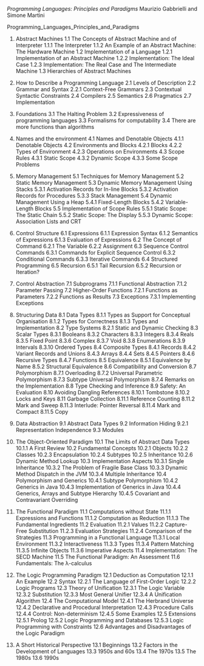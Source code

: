 *Programming Languages: Principles and Paradigms*
Maurizio Gabbrielli and Simone Martini

Programming_Languages_Principles_and_Paradigms

1. Abstract Machines
  1.1 The Concepts of Abstract Machine and of Interpreter
    1.1.1 The Interpreter
    1.1.2 An Example of an Abstract Machine: The Hardware Machine
  1.2 Implementation of a Language
    1.2.1 Implementation of an Abstract Machine
    1.2.2 Implementation: The Ideal Case
    1.2.3 Implementation: The Real Case and The Intermediate Machine
  1.3 Hierarchies of Abstract Machines

2. How to Describe a Programming Language
  2.1 Levels of Description
  2.2 Grammar and Syntax
    2.2.1 Context-Free Grammars
  2.3 Contextual Syntactic Constraints
  2.4 Compilers
  2.5 Semantics
  2.6 Pragmatics
  2.7 Implementation

3. Foundations
  3.1 The Halting Problem
  3.2 Expressiveness of programming languages
  3.3 Formalisms for computability
  3.4 There are more functions than algorithms

4. Names and the environment
  4.1 Names and Denotable Objects
    4.1.1 Denotable Objects
  4.2 Environments and Blocks
    4.2.1 Blocks
    4.2.2 Types of Environment
    4.2.3 Operations on Environments
  4.3 Scope Rules
    4.3.1 Static Scope
    4.3.2 Dynamic Scope
    4.3.3 Some Scope Problems

5. Memory Management
  5.1 Techniques for Memory Management
  5.2 Static Memory Management
  5.3 Dynamic Memory Management Using Stacks
    5.3.1 Activation Records for In-line Blocks
    5.3.2 Activation Records for Procedures
    5.3.3 Stack Management
  5.4 Dynamic Management Using a Heap
    5.4.1 Fixed-Length Blocks
    5.4.2 Variable-Length Blocks
  5.5 Implementation of Scope Rules
    5.5.1 Static Scope: The Static Chain
    5.5.2 Static Scope: The Display
    5.5.3 Dynamic Scope: Association Lists and CRT

6. Control Structure
  6.1 Expressions
    6.1.1 Expression Syntax
    6.1.2 Semantics of Expressions
    6.1.3 Evaluation of Expressions
  6.2 The Concept of Command
    6.2.1 The Variable
    6.2.2 Assignment
  6.3 Sequence Control Commands
    6.3.1 Commands for Explicit Sequence Control
    6.3.2 Conditional Commands
    6.3.3 Iterative Commands
  6.4 Structured Programming
  6.5 Recursion
    6.5.1 Tail Recursion
    6.5.2 Recursion or Iteration?

7. Control Abstraction
  7.1 Subprograms
    7.1.1 Functional Abstraction
    7.1.2 Parameter Passing
  7.2 Higher-Order Functions
    7.2.1 Functions as Parameters
    7.2.2 Functions as Results
  7.3 Exceptions
    7.3.1 Implementing Exceptions

8. Structuring Data
  8.1 Data Types
    8.1.1 Types as Support for Conceptual Organisation
    8.1.2 Types for Correctness
    8.1.3 Types and Implementation
  8.2 Type Systems
    8.2.1 Static and Dynamic Checking
  8.3 Scalar Types
    8.3.1 Booleans
    8.3.2 Characters
    8.3.3 Integers
    8.3.4 Reals
    8.3.5 Fixed Point
    8.3.6 Complex
    8.3.7 Void
    8.3.8 Enumerations
    8.3.9 Intervals
    8.3.10 Ordered Types
  8.4 Composite Types
    8.4.1 Records
    8.4.2 Variant Records and Unions
    8.4.3 Arrays
    8.4.4 Sets
    8.4.5 Pointers
    8.4.6 Recursive Types
    8.4.7 Functions
  8.5 Equivalence
    8.5.1 Equivalence by Name
    8.5.2 Structural Equivalence
  8.6 Compatibility and Conversion
  8.7 Polymorphism
    8.7.1 Overloading
    8.7.2 Universal Parametric Polymorphism
    8.7.3 Subtype Universal Polymorphism
    8.7.4 Remarks on the Implementation
  8.8 Type Checking and Inference
  8.9 Safety: An Evaluation
  8.10 Avoiding Dangling References
    8.10.1 Tombstone
    8.10.2 Locks and Keys
  8.11 Garbage Collection
    8.11.1 Reference Counting
    8.11.2 Mark and Sweep
    8.11.3 Interlude: Pointer Reversal
    8.11.4 Mark and Compact
    8.11.5 Copy

9. Data Abstraction
  9.1 Abstract Data Types
  9.2 Information Hiding
    9.2.1 Representation Independence
  9.3 Modules

10. The Object-Oriented Paradigm
  10.1 The Limits of Abstract Data Types
    10.1.1 A First Review
  10.2 Fundamental Concepts
    10.2.1 Objects
    10.2.2 Classes
    10.2.3 Encapsulation
    10.2.4 Subtypes
    10.2.5 Inheritance
    10.2.6 Dynamic Method Lookup
  10.3 Implementation Aspects
    10.3.1 Single Inheritance
    10.3.2 The Problem of Fragile Base Class
    10.3.3 Dynamic Method Dispatch in the JVM
    10.3.4 Multiple Inheritance
  10.4 Polymorphism and Generics
    10.4.1 Subtype Polymorphism
    10.4.2 Generics in Java
    10.4.3 Implementation of Generics in Java
    10.4.4 Generics, Arrays and Subtype Hierarchy
    10.4.5 Covariant and Contravariant Overriding

11. The Functional Paradigm
  11.1 Computations without State
    11.1.1 Expressions and Functions
    11.1.2 Computation as Reduction
    11.1.3 The Fundamental Ingredients
  11.2 Evaluation
    11.2.1 Values
    11.2.2 Capture-Free Substitution
    11.2.3 Evaluation Strategies
    11.2.4 Comparison of the Strategies
  11.3 Programming in a Functional Language
    11.3.1 Local Environment
    11.3.2 Interactiveness
    11.3.3 Types
    11.3.4 Pattern Matching
    11.3.5 Infinite Objects
    11.3.6 Imperative Aspects
  11.4 Implementation: The SECD Machine
  11.5 The Functional Paradigm: An Assessment
  11.6 Fundamentals: The λ-calculus

12. The Logic Programming Paradigm
  12.1 Deduction as Computation
    12.1.1 An Example
  12.2 Syntax
    12.2.1 The Language of First-Order Logic
    12.2.2 Logic Programs
  12.3 Theory of Unification
    12.3.1 The Logic Variable
    12.3.2 Substitution
    12.3.3 Most General Unifier
    12.3.4 A Unification Algorithm
  12.4 The Computational Model
    12.4.1 The Herbrand Universe
    12.4.2 Declarative and Procedural Interpretation
    12.4.3 Procedure Calls
    12.4.4 Control: Non-determinism
    12.4.5 Some Examples
  12.5 Extensions
    12.5.1 Prolog
    12.5.2 Logic Programming and Databases
    12.5.3 Logic Programming with Constraints
  12.6 Advantages and Disadvantages of the Logic Paradigm

13. A Short Historical Perspective
  13.1 Beginnings
  13.2 Factors in the Development of Languages
  13.3 1950s and 60s
  13.4 The 1970s
  13.5 The 1980s
  13.6 1990s
